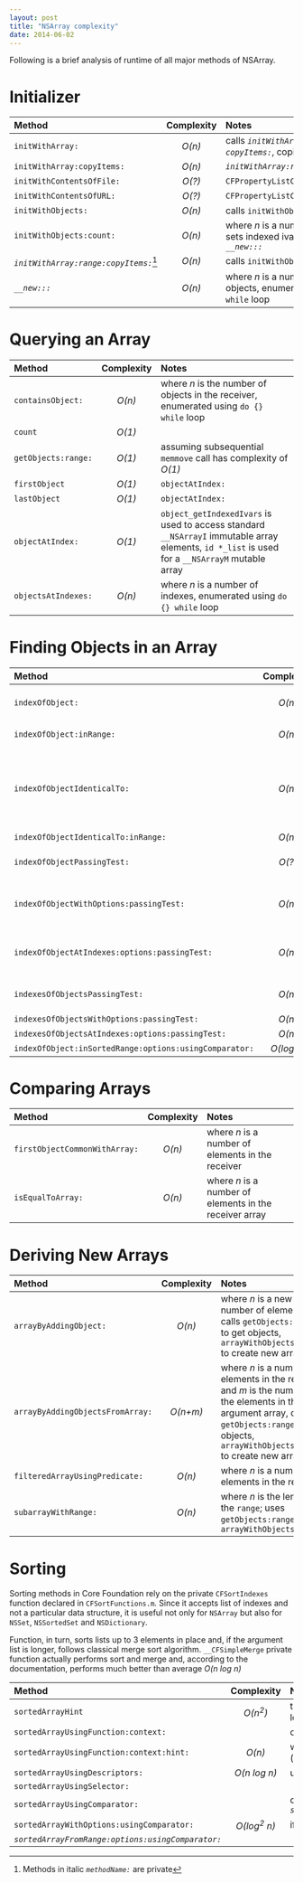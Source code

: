 ```yaml
---
layout: post
title: "NSArray complexity"
date: 2014-06-02
---
```


Following is a brief analysis of runtime of all major methods of NSArray.

# Initializer

| Method | Complexity | Notes |
| :- | :-: | :- |
| `initWithArray:` | _O(n)_ | calls _`initWithArray:range: copyItems:`_, copies items |
| `initWithArray:copyItems:` | _O(n)_ | _`initWithArray:range:copyItems:`_ |
| `initWithContentsOfFile:` | _O(?)_ | `CFPropertyListCreateWithData` |
| `initWithContentsOfURL:` | _O(?)_ | `CFPropertyListCreateWithData` |
| `initWithObjects:` | _O(n)_ | calls `initWithObjects:count:` |
| `initWithObjects:count:` | _O(n)_ | where _n_ is a number of objects, sets indexed ivars, calls _`__new:::`_ |
| _`initWithArray:range:copyItems:`_[^method-legend] | _O(n)_ | calls `initWithObjects:count:` |
| _`__new:::`_ | _O(n)_ | where _n_ is a number of passed objects, enumerated using `do {} while` loop |

# Querying an Array

| Method | Complexity | Notes |
| :- | :-: | :- |
| `containsObject:` | _O(n)_ | where _n_ is the number of objects in the receiver, enumerated using `do {} while` loop |
| `count` | _O(1)_ | |
| `getObjects:range:` | _O(1)_ | assuming subsequential `memmove` call has complexity of _O(1)_ |
| `firstObject` | _O(1)_ | `objectAtIndex:` |
| `lastObject` | _O(1)_ | `objectAtIndex:` |
| `objectAtIndex:` | _O(1)_ | `object_getIndexedIvars` is used to access standard `__NSArrayI` immutable array elements, `id *_list` is used for a `__NSArrayM` mutable array |
| `objectsAtIndexes:` | _O(n)_ | where _n_ is a number of indexes, enumerated using `do {} while` loop |

# Finding Objects in an Array

| Method | Complexity | Notes |
| :- | :-: | :- |
| `indexOfObject:` | _O(n)_ | where _n_ is a number of elements in the receiver array, iterated using `do {} while` loop |
| `indexOfObject:inRange:` | _O(n)_ | where _n_ is a length of the passed range, iterated using `do {} while` loop |
| `indexOfObjectIdenticalTo:` | _O(n)_ | where _n_ is a number of elements in the receiver array; it's famous for being faster than `indexOfObject:` due to utilization of a comparison by reference (`==`) instead of comparison by value  (`isEqual:`), using fast enumeration over all elements in the receiver |
| `indexOfObjectIdenticalTo:inRange:` |  _O(n)_ | where _n_ is a length of the passed range |
| `indexOfObjectPassingTest:` | _O(?)_ | calls `indexOfObjectWithOptions:passingTest:` with no options specified |
| `indexOfObjectWithOptions:passingTest:` | _O(n)_ | where _n_ is a number of elements in the receiver; calls _`__NSArrayGetIndexPassingTest`_, that, in its turn, uses fast enumeration |
| `indexOfObjectAtIndexes:options:passingTest:` | _O(n)_ | where _n_ is a number of indexes in the `indexSet` parameter; calls _`__NSArrayGetIndexPassingTest`_, that, in its turn, uses fast enumeration |
| `indexesOfObjectsPassingTest:` | _O(n)_ | calls `indexesOfObjectsWithOptions:passingTest:` with no options specified |
| `indexesOfObjectsWithOptions:passingTest:` | _O(n)_ | calls `__NSArrayGetIndexesPassingTest` |
| `indexesOfObjectsAtIndexes:options:passingTest:` | _O(n)_ | calls `__NSArrayGetIndexesPassingTest` |
| `indexOfObject:inSortedRange:options:usingComparator:` | _O(log n)_ |  |

# Comparing Arrays

| Method | Complexity | Notes |
| :- | :-: | :- |
| `firstObjectCommonWithArray:` | _O(n)_ | where _n_ is a number of elements in the receiver |
| `isEqualToArray:` | _O(n)_ | where _n_ is a number of elements in the receiver array |

# Deriving New Arrays

| Method | Complexity | Notes |
| :- | :-: | :- |
| `arrayByAddingObject:` | _O(n)_ | where _n_ is a new number of elements, calls `getObjects:range` to get objects, `arrayWithObjects:count:` to create new array |
| `arrayByAddingObjectsFromArray:` | _O(n+m)_ | where _n_ is a number of elements in the receiver and _m_ is the number of the elements in the argument array, calls `getObjects:range` to get objects, `arrayWithObjects:count:` to create new array |
| `filteredArrayUsingPredicate:` | _O(n)_ | where _n_ is a number of elements in the receiver |
| `subarrayWithRange:` | _O(n)_ | where _n_ is the length of the `range`; uses `getObjects:range:` and `arrayWithObjects:count:` |

# Sorting

Sorting methods in Core Foundation rely on the private `CFSortIndexes` function declared in `CFSortFunctions.m`. Since it accepts list of indexes and not a particular data structure, it is useful not only for `NSArray` but also for `NSSet`, `NSSortedSet` and `NSDictionary`.

Function, in turn, sorts lists up to 3 elements in place and, if the argument list is longer, follows classical merge sort algorithm. `__CFSimpleMerge` private function actually performs sort and merge and, according to the documentation, performs much better than average _O(n log n)_

| Method | Complexity | Notes |
| :- | :-: | :- |
| `sortedArrayHint` | _O(n<sup>2</sup>)_ | this seem to be the case because of the nested loop over all elements of the receiver |
| `sortedArrayUsingFunction:context:` | | calls `sortedArrayWithOptions:usingComparator:` |
| `sortedArrayUsingFunction:context:hint:` | _O(n)_ | where _n_ is a number of elements in the receiver (due to previously calculated `hint` blob) |
| `sortedArrayUsingDescriptors:` | _O(n log n)_ | uses merge sort behind the scenes |
| `sortedArrayUsingSelector:` | | |
| `sortedArrayUsingComparator:` | | calls _`sortedArrayFromRange:options:usingComparator:`_ |
| `sortedArrayWithOptions:usingComparator:` | _O(log<sup>2</sup> n)_ | if odd-even merge sort was used |
| _`sortedArrayFromRange:options:usingComparator:`_ | | |

[^method-legend]: Methods in italic _`methodName:`_ are private

